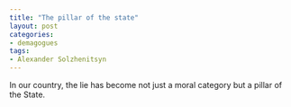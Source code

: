 ```yaml
---
title: "The pillar of the state"
layout: post
categories:
- demagogues
tags:
- Alexander Solzhenitsyn
---
```


In our country, the lie has become not just a moral category but a pillar of the State.